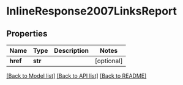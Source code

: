 # InlineResponse2007LinksReport

## Properties
Name | Type | Description | Notes
------------ | ------------- | ------------- | -------------
**href** | **str** |  | [optional] 

[[Back to Model list]](../README.md#documentation-for-models) [[Back to API list]](../README.md#documentation-for-api-endpoints) [[Back to README]](../README.md)


